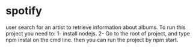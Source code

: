 # spotify
user search for an artist to retrieve information about  albums.
To run this project you need to:
 1- install nodejs.
 2- Go to the root of project, and type npm instal on the cmd line.
then you can run the project by npm start.
